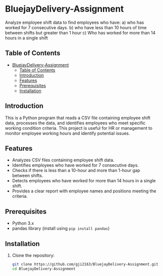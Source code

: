 # BluejayDelivery-Assignment

Analyze employee shift data to find employees who have:
  a) who has worked for 7 consecutive days.
  b) who have less than 10 hours of time between shifts but greater than 1 hour
  c) Who has worked for more than 14 hours in a single shift

## Table of Contents

- [BluejayDelivery-Assignment](#BluejayDelivery-Assignment)
  - [Table of Contents](#table-of-contents)
  - [Introduction](#introduction)
  - [Features](#features)
  - [Prerequisites](#prerequisites)
  - [Installation](#installation)

## Introduction

This is a Python program that reads a CSV file containing employee shift data, processes the data, and identifies employees who meet specific working condition criteria. This project is useful for HR or management to monitor employee working hours and identify potential issues.

## Features

- Analyzes CSV files containing employee shift data.
- Identifies employees who have worked for 7 consecutive days.
- Checks if there is less than a 10-hour and more than 1-hour gap between shifts.
- Detects employees who have worked for more than 14 hours in a single shift.
- Provides a clear report with employee names and positions meeting the criteria.

## Prerequisites

- Python 3.x
- pandas library (install using `pip install pandas`)

## Installation

1. Clone the repository:

   ```bash
   git clone https://github.com/gji2163/BluejayDelivery-Assignment.git
   cd BluejayDelivery-Assignment
